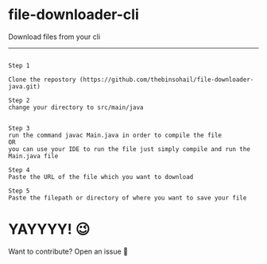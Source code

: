 # file-downloader-cli
Download files from your cli

---

```

Step 1

Clone the repostory (https://github.com/thebinsohail/file-downloader-java.git)

Step 2
change your directory to src/main/java


Step 3
run the command javac Main.java in order to compile the file
OR
you can use your IDE to run the file just simply compile and run the Main.java file

Step 4
Paste the URL of the file which you want to download

Step 5
Paste the filepath or directory of where you want to save your file
```


# YAYYYY! :wink: 
Want to contribute? Open an issue :cowboy_hat_face:

